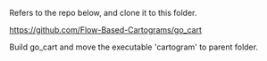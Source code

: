 Refers to the repo below, and clone it to this folder.

https://github.com/Flow-Based-Cartograms/go_cart

Build go_cart and move the executable 'cartogram' to parent folder. 
